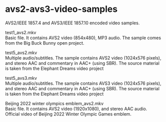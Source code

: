 # avs2-avs3-video-samples
AVS2/IEEE 1857.4 and AVS3/IEEE 1857.10 encoded video samples.

test1_avs2.mkv<br>
  Basic file. It contains AVS2 video (854x480), MP3 audio. The sample comes from the Big Buck Bunny open project.
 
test5_avs2.mkv<br>
  Multiple audio/subtitles. The sample contains AVS2 video (1024x576 pixels), and stereo AAC and commentary in AAC+ (using SBR). The source material is taken from the Elephant Dreams video project

test5_avs3.mkv<br>
  Multiple audio/subtitles. The sample contains AVS3 video (1024x576 pixels), and stereo AAC and commentary in AAC+ (using SBR). The source material is taken from the Elephant Dreams video project

Beijing 2022 winter olympics emblem_avs2.mkv<br>
  Basic file. It contains AVS2 video (1920x1080), and stereo AAC audio. Official video of Beijing 2022 Winter Olympic Games emblem.
